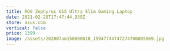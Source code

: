 ```yaml
---
title: ROG Zephyrus G15 Ultra Slim Gaming Laptop
date: 2021-02-28T17:47:44.939Z
store: asus.com
vertical: false
price: 1399
image: /assets/202007am150000010_15947744747274700005069.jpg
---
```

